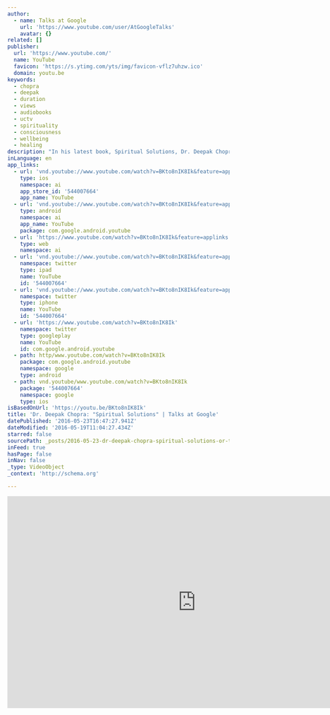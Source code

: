 ```yaml
---
author:
  - name: Talks at Google
    url: 'https://www.youtube.com/user/AtGoogleTalks'
    avatar: {}
related: []
publisher:
  url: 'https://www.youtube.com/'
  name: YouTube
  favicon: 'https://s.ytimg.com/yts/img/favicon-vflz7uhzw.ico'
  domain: youtu.be
keywords:
  - chopra
  - deepak
  - duration
  - views
  - audiobooks
  - uctv
  - spirituality
  - consciousness
  - wellbeing
  - healing
description: "In his latest book, Spiritual Solutions, Dr. Deepak Chopra explains how many of life's challenges can best be addressed from a spiritual perspective. \"The secret is that the level of the problem is never the level of the solution,\" he writes."
inLanguage: en
app_links:
  - url: 'vnd.youtube://www.youtube.com/watch?v=BKto8nIK8Ik&feature=applinks'
    type: ios
    namespace: ai
    app_store_id: '544007664'
    app_name: YouTube
  - url: 'vnd.youtube://www.youtube.com/watch?v=BKto8nIK8Ik&feature=applinks'
    type: android
    namespace: ai
    app_name: YouTube
    package: com.google.android.youtube
  - url: 'https://www.youtube.com/watch?v=BKto8nIK8Ik&feature=applinks'
    type: web
    namespace: ai
  - url: 'vnd.youtube://www.youtube.com/watch?v=BKto8nIK8Ik&feature=applinks'
    namespace: twitter
    type: ipad
    name: YouTube
    id: '544007664'
  - url: 'vnd.youtube://www.youtube.com/watch?v=BKto8nIK8Ik&feature=applinks'
    namespace: twitter
    type: iphone
    name: YouTube
    id: '544007664'
  - url: 'https://www.youtube.com/watch?v=BKto8nIK8Ik'
    namespace: twitter
    type: googleplay
    name: YouTube
    id: com.google.android.youtube
  - path: http/www.youtube.com/watch?v=BKto8nIK8Ik
    package: com.google.android.youtube
    namespace: google
    type: android
  - path: vnd.youtube/www.youtube.com/watch?v=BKto8nIK8Ik
    package: '544007664'
    namespace: google
    type: ios
isBasedOnUrl: 'https://youtu.be/BKto8nIK8Ik'
title: 'Dr. Deepak Chopra: "Spiritual Solutions" | Talks at Google'
datePublished: '2016-05-23T16:47:27.941Z'
dateModified: '2016-05-19T11:04:27.434Z'
starred: false
sourcePath: _posts/2016-05-23-dr-deepak-chopra-spiritual-solutions-or-talks-at-google.md
inFeed: true
hasPage: false
inNav: false
_type: VideoObject
_context: 'http://schema.org'

---
```

<iframe src="https://cdn.embedly.com/widgets/media.html?src=https%3A%2F%2Fwww.youtube.com%2Fembed%2FBKto8nIK8Ik%3Ffeature%3Doembed&amp;url=http%3A%2F%2Fwww.youtube.com%2Fwatch%3Fv%3DBKto8nIK8Ik&amp;image=https%3A%2F%2Fi.ytimg.com%2Fvi%2FBKto8nIK8Ik%2Fhqdefault.jpg&amp;key=b7d04c9b404c499eba89ee7072e1c4f7&amp;type=text%2Fhtml&amp;schema=youtube" width="854" height="480" scrolling="no" frameborder="0" allowfullscreen="" style=""></iframe>